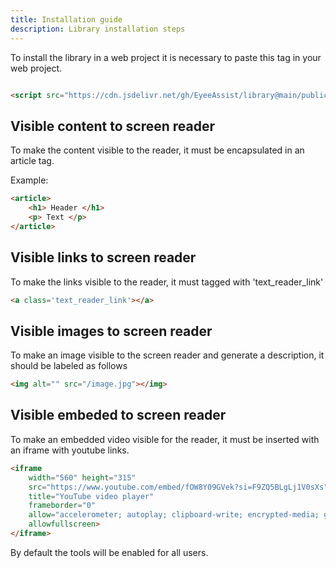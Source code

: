 ```yaml
---
title: Installation guide 
description: Library installation steps
---
```


To install the library in a web project it is necessary to paste this tag in your web project.

```html

<script src="https://cdn.jsdelivr.net/gh/EyeeAssist/library@main/public/bundle.js"></script>

```
## Visible content to screen reader

To make the content visible to the reader, it must be encapsulated in an article tag.

Example: 
```html
<article>
    <h1> Header </h1>
    <p> Text </p>
</article>

```

## Visible links to screen reader

To make the links visible to the reader, it must tagged with 'text_reader_link' 

```html
<a class='text_reader_link'></a>
```
## Visible images to  screen reader

To make an image visible to the screen reader and generate a description, it should be labeled as follows

```html
<img alt="" src="/image.jpg"></img>
```

## Visible embeded to screen reader

To make an embedded video visible for the reader, it must be inserted with an iframe with youtube links.

```html
<iframe 
    width="560" height="315" 
    src="https://www.youtube.com/embed/fOW8Y09GVek?si=F9ZQ5BLgLj1V0sXs" 
    title="YouTube video player" 
    frameborder="0" 
    allow="accelerometer; autoplay; clipboard-write; encrypted-media; gyroscope; picture-in-picture; web-share" 
    allowfullscreen>
</iframe>
```

By default the tools will be enabled for all users. 
